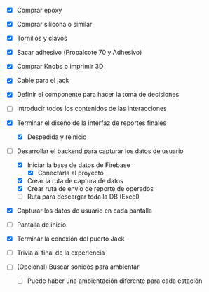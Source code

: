 - [x] Comprar epoxy
- [x] Comprar silicona o similar
- [x] Tornillos y clavos
- [x] Sacar adhesivo (Propalcote 70 y Adhesivo)
- [x] Comprar Knobs o imprimir 3D
- [x] Cable para el jack


- [x] Definir el componente para hacer la toma de decisiones
- [ ] Introducir todos los contenidos de las interacciones
- [x] Terminar el diseño de la interfaz de reportes finales
	- [x] Despedida y reinicio
- [ ] Desarrollar el backend para capturar los datos de usuario
	- [x] Iniciar la base de datos de Firebase
		- [x] Conectarla al proyecto
	- [x] Crear la ruta de captura de datos
	- [x] Crear ruta de envío de reporte de operados
	- [ ] Ruta para descargar toda la DB (Excel)
- [x] Capturar los datos de usuario en cada pantalla
- [ ] Pantalla de inicio
- [x] Terminar la conexión del puerto Jack
- [ ] Trivia al final de la experiencia
- [ ] (Opcional) Buscar sonidos para ambientar
	- [ ] Puede haber una ambientación diferente para cada estación